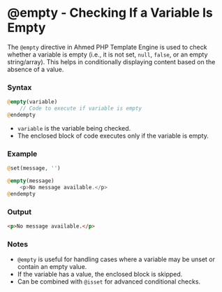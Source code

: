 # @empty - Checking If a Variable Is Empty

The `@empty` directive in Ahmed PHP Template Engine is used to check whether a variable is empty (i.e., it is not set, `null`, `false`, or an empty string/array). This helps in conditionally displaying content based on the absence of a value.

### Syntax

```php
@empty(variable)
    // Code to execute if variable is empty
@endempty
```

* `variable` is the variable being checked.
* The enclosed block of code executes only if the variable is empty.

### Example

```php
@set(message, '')

@empty(message)
    <p>No message available.</p>
@endempty
```

### Output

```html
<p>No message available.</p>
```

### Notes

* `@empty` is useful for handling cases where a variable may be unset or contain an empty value.
* If the variable has a value, the enclosed block is skipped.
* Can be combined with `@isset` for advanced conditional checks.
